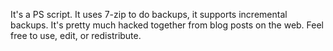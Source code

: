 It's a PS script. It uses 7-zip to do backups, it supports incremental backups. It's pretty much hacked together from blog posts on the web. Feel free to use, edit, or redistribute.